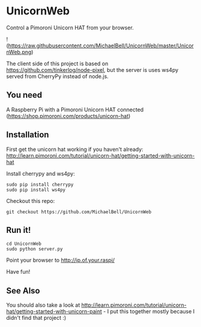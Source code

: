 UnicornWeb
==========

Control a Pimoroni Unicorn HAT from your browser.

!(https://raw.githubusercontent.com/MichaelBell/UnicornWeb/master/UnicornWeb.png)

The client side of this project is based on https://github.com/tinkerlog/node-pixel, but the server is uses ws4py served from CherryPy instead of node.js.

## You need ##

A Raspberry Pi with a Pimoroni Unicorn HAT connected (https://shop.pimoroni.com/products/unicorn-hat)

## Installation ##

First get the unicorn hat working if you haven't already: http://learn.pimoroni.com/tutorial/unicorn-hat/getting-started-with-unicorn-hat

Install cherrypy and ws4py:
```
sudo pip install cherrypy
sudo pip install ws4py
```

Checkout this repo:
```
git checkout https://github.com/MichaelBell/UnicornWeb
```
 
## Run it! ##

```
cd UnicornWeb
sudo python server.py
```

Point your browser to http://ip.of.your.raspi/

Have fun!

## See Also ##

You should also take a look at http://learn.pimoroni.com/tutorial/unicorn-hat/getting-started-with-unicorn-paint - I put this together mostly because I didn't find that project :)
